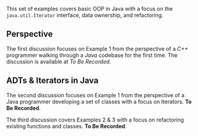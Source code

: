 This set of examples covers basic OOP in Java with a focus on the
`java.util.Iterator` interface, data ownership, and refactoring.


## Perspective

The first discussion focuses on Example 1 from the perspective of a *C++*
programmer walking through a *Java* codebase for the first time. The discussion
is available at *To Be Recorded*.


## ADTs & Iterators in Java

The second discussion focuses on Example 1 from the perspective of a Java
programmer developing a set of classes with a focus on Iterators. **To Be
Recorded**.

The third discussion covers Examples 2 & 3 with a focus on
refactoring existing functions and classes. **To Be Recorded**.
